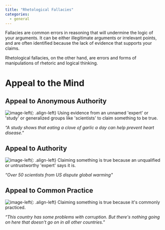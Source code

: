 ```yaml
---
title: "Rhetological Fallacies"
categories:
  - general
---
```


Fallacies are common errors in reasoning that will undermine the logic of your arguments. It can be either illegitimate arguments or irrelevant points, and are often identified because the lack of evidence that supports your claims.

Rhetological fallacies, on the other hand, are errors and forms of manipulations of rhetoric and logical thinking.

# Appeal to the Mind #

## **Appeal to Anonymous Authority** ##

![image-left](http://i.imgur.com/8oNRNcn.png){: .align-left}
Using evidence from an unnamed 'expert' or 'study' or generalized groups like 'scientists' to claim something to be true.

*“A study shows that eating a clove of garlic a day can help prevent heart disease."*


## **Appeal to Authority** ##

![image-left](http://i.imgur.com/7vTP0e1.png){: .align-left}
Claiming something is true because an unqualified or untrustworthy 'expert' says it is.

*“Over 50 scientists from US dispute global warming"*


## **Appeal to Common Practice** ##

![image-left](http://i.imgur.com/nMn1HRe.png){: .align-left}
Claiming something is true because it's commonly practiced.

*“This country has some problems with corruption. But there's nothing going on here that doesn't go on in all other countries."*
